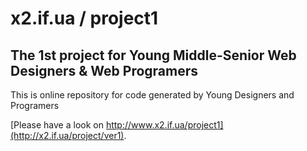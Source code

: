 # x2.if.ua / project1

## The 1st project for Young Middle-Senior Web Designers & Web Programers

This is online repository for code generated by Young Designers and Programers

[Please have a look on http://www.x2.if.ua/project1](http://x2.if.ua/project/ver1).
